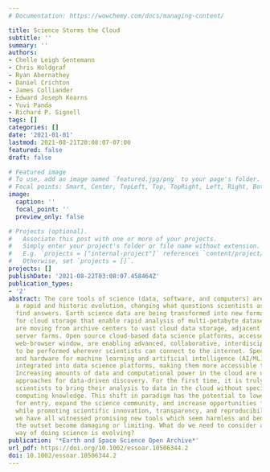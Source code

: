 ```yaml
---
# Documentation: https://wowchemy.com/docs/managing-content/

title: Science Storms the Cloud
subtitle: ''
summary: ''
authors:
- Chelle Leigh Gentemann
- Chris Holdgraf
- Ryan Abernathey
- Daniel Crichton
- James Colliander
- Edward Joseph Kearns
- Yuvi Panda
- Richard P. Signell
tags: []
categories: []
date: '2021-01-01'
lastmod: 2021-08-21T20:08:07-07:00
featured: false
draft: false

# Featured image
# To use, add an image named `featured.jpg/png` to your page's folder.
# Focal points: Smart, Center, TopLeft, Top, TopRight, Left, Right, BottomLeft, Bottom, BottomRight.
image:
  caption: ''
  focal_point: ''
  preview_only: false

# Projects (optional).
#   Associate this post with one or more of your projects.
#   Simply enter your project's folder or file name without extension.
#   E.g. `projects = ["internal-project"]` references `content/project/deep-learning/index.md`.
#   Otherwise, set `projects = []`.
projects: []
publishDate: '2021-08-22T03:08:07.458464Z'
publication_types:
- '2'
abstract: The core tools of science (data, software, and computers) are undergoing
  a rapid and historic evolution, changing what questions scientists ask and how they
  find answers. Earth science data are being transformed into new formats optimized
  for cloud storage that enable rapid analysis of multi-petabyte datasets. Datasets
  are moving from archive centers to vast cloud data storage, adjacent to massive
  server farms. Open source cloud-based data science platforms, accessed through a
  web-browser window, are enabling advanced, collaborative, interdisciplinary science
  to be performed wherever scientists can connect to the internet. Specialized software
  and hardware for machine learning and artificial intelligence (AI/ML) are being
  integrated into data science platforms, making them more accessible to average scientists.
  Increasing amounts of data and computational power in the cloud are unlocking new
  approaches for data-driven discovery. For the first time, it is truly feasible for
  scientists to bring their analysis to data in the cloud without specialized cloud
  computing knowledge. This shift in paradigm has the potential to lower the threshold
  for entry, expand the science community, and increase opportunities for collaboration
  while promoting scientific innovation, transparency, and reproducibility.  Yet,
  we have all witnessed promising new tools which seem harmless and beneficial at
  the outset become damaging or limiting. What do we need to consider as this new
  way of doing science is evolving?
publication: '*Earth and Space Science Open Archive*'
url_pdf: https://doi.org/10.1002/essoar.10506344.2
doi: 10.1002/essoar.10506344.2
---
```

